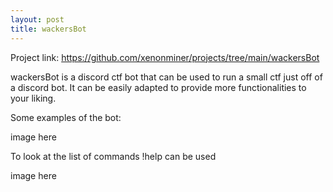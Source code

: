 ```yaml
---
layout: post
title: wackersBot
---
```


Project link: https://github.com/xenonminer/projects/tree/main/wackersBot

wackersBot is a discord ctf bot that can be used to run a small ctf just off of a discord bot.
It can be easily adapted to provide more functionalities to your liking.

Some examples of the bot:

image here

To look at the list of commands !help can be used

image here
